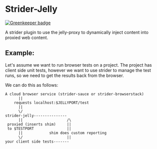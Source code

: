 # Strider-Jelly

[![Greenkeeper badge](https://badges.greenkeeper.io/Strider-CD/strider-jelly.svg)](https://greenkeeper.io/)

A strider plugin to use the jelly-proxy to dynamically inject content into
proxied web content.

## Example:

Let's assume we want to run browser tests on a project. The project has
client side unit tests, however we want to use strider to manage the test
runs, so we need to get the results back from the browser.

We can do this as follows:

```
A cloud browser service (strider-sauce or strider-browserstack)
      ||
    requests localhost:$JELLYPORT/test
      ||
      \/
strider-jelly---------------
      ||                    /\
 proxied (inserts shim)     ||
 to $TESTPORT               ||
      ||            shim does custom reporting
      \/                    ||
your client side tests-------
```


